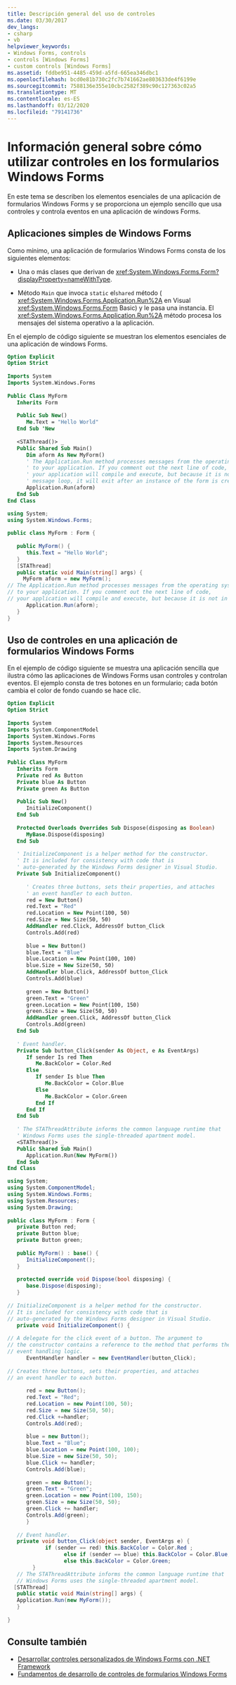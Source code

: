 ```yaml
---
title: Descripción general del uso de controles
ms.date: 03/30/2017
dev_langs:
- csharp
- vb
helpviewer_keywords:
- Windows Forms, controls
- controls [Windows Forms]
- custom controls [Windows Forms]
ms.assetid: fddbe951-4485-459d-a5fd-665ea346dbc1
ms.openlocfilehash: bcd0e81b730c2fc7b741662ae803633de4f6199e
ms.sourcegitcommit: 7588136e355e10cbc2582f389c90c127363c02a5
ms.translationtype: MT
ms.contentlocale: es-ES
ms.lasthandoff: 03/12/2020
ms.locfileid: "79141736"
---
```

# <a name="overview-of-using-controls-in-windows-forms"></a>Información general sobre cómo utilizar controles en los formularios Windows Forms
En este tema se describen los elementos esenciales de una aplicación de formularios Windows Forms y se proporciona un ejemplo sencillo que usa controles y controla eventos en una aplicación de windows Forms.  
  
## <a name="simple-windows-forms-applications"></a>Aplicaciones simples de Windows Forms  
 Como mínimo, una aplicación de formularios Windows Forms consta de los siguientes elementos:  
  
- Una o más clases que derivan de <xref:System.Windows.Forms.Form?displayProperty=nameWithType>.  
  
- Método `Main` que invoca `static` el`shared` método ( <xref:System.Windows.Forms.Application.Run%2A> en Visual <xref:System.Windows.Forms.Form> Basic) y le pasa una instancia. El <xref:System.Windows.Forms.Application.Run%2A> método procesa los mensajes del sistema operativo a la aplicación.  
  
 En el ejemplo de código siguiente se muestran los elementos esenciales de una aplicación de windows Forms.  
  
```vb  
Option Explicit  
Option Strict  
  
Imports System  
Imports System.Windows.Forms  
  
Public Class MyForm  
   Inherits Form  
  
   Public Sub New()  
      Me.Text = "Hello World"  
   End Sub 'New  
  
   <STAThread()> _  
   Public Shared Sub Main()  
      Dim aform As New MyForm()  
      ' The Application.Run method processes messages from the operating system
      ' to your application. If you comment out the next line of code,
      ' your application will compile and execute, but because it is not in the  
      ' message loop, it will exit after an instance of the form is created.  
      Application.Run(aform)  
   End Sub  
End Class  
```  
  
```csharp  
using System;  
using System.Windows.Forms;  
  
public class MyForm : Form {  
  
   public MyForm() {  
      this.Text = "Hello World";  
   }  
   [STAThread]  
   public static void Main(string[] args) {  
     MyForm aform = new MyForm();  
// The Application.Run method processes messages from the operating system
// to your application. If you comment out the next line of code,
// your application will compile and execute, but because it is not in the // message loop, it will exit after an instance of the form is created.  
      Application.Run(aform);  
   }  
}  
```  
  
## <a name="using-controls-in-a-windows-forms-application"></a>Uso de controles en una aplicación de formularios Windows Forms  
 En el ejemplo de código siguiente se muestra una aplicación sencilla que ilustra cómo las aplicaciones de Windows Forms usan controles y controlan eventos. El ejemplo consta de tres botones en un formulario; cada botón cambia el color de fondo cuando se hace clic.  
  
```vb  
Option Explicit  
Option Strict  
  
Imports System  
Imports System.ComponentModel  
Imports System.Windows.Forms  
Imports System.Resources  
Imports System.Drawing  
  
Public Class MyForm  
   Inherits Form  
   Private red As Button  
   Private blue As Button  
   Private green As Button  
  
   Public Sub New()  
      InitializeComponent()  
   End Sub  
  
   Protected Overloads Overrides Sub Dispose(disposing as Boolean)  
      MyBase.Dispose(disposing)  
   End Sub  
  
   ' InitializeComponent is a helper method for the constructor.
   ' It is included for consistency with code that is
   ' auto-generated by the Windows Forms designer in Visual Studio.
   Private Sub InitializeComponent()  
  
      ' Creates three buttons, sets their properties, and attaches  
      ' an event handler to each button.  
      red = New Button()  
      red.Text = "Red"  
      red.Location = New Point(100, 50)  
      red.Size = New Size(50, 50)  
      AddHandler red.Click, AddressOf button_Click  
      Controls.Add(red)  
  
      blue = New Button()  
      blue.Text = "Blue"  
      blue.Location = New Point(100, 100)  
      blue.Size = New Size(50, 50)  
      AddHandler blue.Click, AddressOf button_Click  
      Controls.Add(blue)  
  
      green = New Button()  
      green.Text = "Green"  
      green.Location = New Point(100, 150)  
      green.Size = New Size(50, 50)  
      AddHandler green.Click, AddressOf button_Click  
      Controls.Add(green)  
   End Sub  
  
   ' Event handler.  
   Private Sub button_Click(sender As Object, e As EventArgs)  
      If sender Is red Then  
         Me.BackColor = Color.Red  
      Else  
         If sender Is blue Then  
            Me.BackColor = Color.Blue  
         Else  
            Me.BackColor = Color.Green  
         End If  
      End If
   End Sub  
  
   ' The STAThreadAttribute informs the common language runtime that  
   ' Windows Forms uses the single-threaded apartment model.  
   <STAThread()> _  
   Public Shared Sub Main()  
      Application.Run(New MyForm())  
   End Sub  
End Class  
```  
  
```csharp  
using System;  
using System.ComponentModel;  
using System.Windows.Forms;  
using System.Resources;  
using System.Drawing;  
  
public class MyForm : Form {  
   private Button red;  
   private Button blue;  
   private Button green;  
  
   public MyForm() : base() {
      InitializeComponent();
   }  
  
   protected override void Dispose(bool disposing) {  
      base.Dispose(disposing);  
   }  
  
// InitializeComponent is a helper method for the constructor.
// It is included for consistency with code that is
// auto-generated by the Windows Forms designer in Visual Studio.
   private void InitializeComponent() {  
  
// A delegate for the click event of a button. The argument to
// the constructor contains a reference to the method that performs the
// event handling logic.  
      EventHandler handler = new EventHandler(button_Click);  
  
// Creates three buttons, sets their properties, and attaches  
// an event handler to each button.  
  
      red = new Button();  
      red.Text = "Red";  
      red.Location = new Point(100, 50);  
      red.Size = new Size(50, 50);  
      red.Click +=handler;  
      Controls.Add(red);  
  
      blue = new Button();  
      blue.Text = "Blue";  
      blue.Location = new Point(100, 100);  
      blue.Size = new Size(50, 50);  
      blue.Click += handler;  
      Controls.Add(blue);  
  
      green = new Button();  
      green.Text = "Green";  
      green.Location = new Point(100, 150);  
      green.Size = new Size(50, 50);  
      green.Click += handler;  
      Controls.Add(green);
      }  
  
   // Event handler.  
   private void button_Click(object sender, EventArgs e) {  
            if (sender == red) this.BackColor = Color.Red ;  
                  else if (sender == blue) this.BackColor = Color.Blue;  
                  else this.BackColor = Color.Green;  
        }  
   // The STAThreadAttribute informs the common language runtime that  
   // Windows Forms uses the single-threaded apartment model.  
  [STAThread]  
   public static void Main(string[] args) {  
   Application.Run(new MyForm());  
   }  
  
}  
```  
  
## <a name="see-also"></a>Consulte también

- [Desarrollar controles personalizados de Windows Forms con .NET Framework](developing-custom-windows-forms-controls.md)
- [Fundamentos de desarrollo de controles de formularios Windows Forms](windows-forms-control-development-basics.md)
